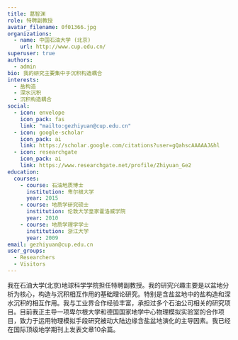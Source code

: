 ```yaml
---
title: 葛智渊
role: 特聘副教授
avatar_filename: 0f01366.jpg
organizations:
  - name: 中国石油大学 (北京)
    url: http://www.cup.edu.cn/
superuser: true
authors:
  - admin
bio: 我的研究主要集中于沉积构造耦合
interests:
  - 盐构造
  - 深水沉积
  - 沉积构造耦合
social:
  - icon: envelope
    icon_pack: fas
    link: "mailto:gezhiyuan@cup.edu.cn"
  - icon: google-scholar
    icon_pack: ai
    link: https://scholar.google.com/citations?user=gQahscAAAAAJ&hl
  - icon: researchgate
    icon_pack: ai
    link: https://www.researchgate.net/profile/Zhiyuan_Ge2
education:
  courses:
    - course: 石油地质博士
      institution: 卑尔根大学
      year: 2015
    - course: 地质学研究硕士
      institution: 伦敦大学皇家霍洛威学院
      year: 2010
    - course: 地质学理学学士
      institution: 浙江大学
      year: 2009
email: gezhiyuan@cup.edu.cn
user_groups:
  - Researchers
  - Visitors
---
```

我在石油大学(北京)地球科学学院担任特聘副教授。我的研究兴趣主要是以盆地分析为核心，构造与沉积相互作用的基础理论研究。特别是含盐盆地中的盐构造和深水沉积的相互作用。我与工业界合作经验丰富，承担过多个石油公司相关的研究项目。目前我正主导一项卑尔根大学和德国国家地学中心物理模拟实验室的合作项目，致力于运用物理模拟手段研究被动大陆边缘含盐盆地演化的主导因素。我已经在国际顶级地学期刊上发表文章10余篇。